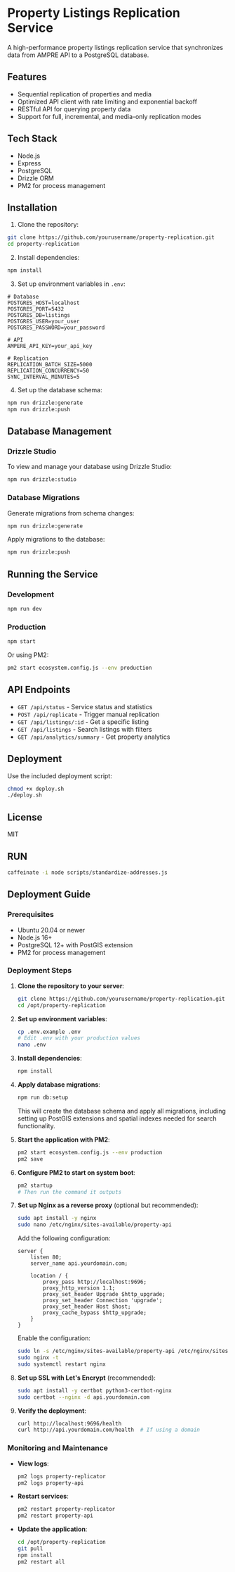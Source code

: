 # Property Listings Replication Service

A high-performance property listings replication service that synchronizes data from AMPRE API to a PostgreSQL database.

## Features

- Sequential replication of properties and media
- Optimized API client with rate limiting and exponential backoff
- RESTful API for querying property data
- Support for full, incremental, and media-only replication modes

## Tech Stack

- Node.js
- Express
- PostgreSQL
- Drizzle ORM
- PM2 for process management

## Installation

1. Clone the repository:
```bash
git clone https://github.com/yourusername/property-replication.git
cd property-replication
```

2. Install dependencies:
```bash
npm install
```

3. Set up environment variables in `.env`:
```
# Database
POSTGRES_HOST=localhost
POSTGRES_PORT=5432
POSTGRES_DB=listings
POSTGRES_USER=your_user
POSTGRES_PASSWORD=your_password

# API
AMPERE_API_KEY=your_api_key

# Replication
REPLICATION_BATCH_SIZE=5000
REPLICATION_CONCURRENCY=50
SYNC_INTERVAL_MINUTES=5
```

4. Set up the database schema:
```bash
npm run drizzle:generate
npm run drizzle:push
```

## Database Management

### Drizzle Studio

To view and manage your database using Drizzle Studio:

```bash
npm run drizzle:studio
```

### Database Migrations

Generate migrations from schema changes:
```bash
npm run drizzle:generate
```

Apply migrations to the database:
```bash
npm run drizzle:push
```

## Running the Service

### Development

```bash
npm run dev
```

### Production

```bash
npm start
```

Or using PM2:

```bash
pm2 start ecosystem.config.js --env production
```

## API Endpoints

- `GET /api/status` - Service status and statistics
- `POST /api/replicate` - Trigger manual replication
- `GET /api/listings/:id` - Get a specific listing
- `GET /api/listings` - Search listings with filters
- `GET /api/analytics/summary` - Get property analytics

## Deployment

Use the included deployment script:

```bash
chmod +x deploy.sh
./deploy.sh
```

## License

MIT 

## RUN
```bash
caffeinate -i node scripts/standardize-addresses.js
```

## Deployment Guide

### Prerequisites

- Ubuntu 20.04 or newer
- Node.js 16+ 
- PostgreSQL 12+ with PostGIS extension
- PM2 for process management

### Deployment Steps

1. **Clone the repository to your server**:
   ```bash
   git clone https://github.com/yourusername/property-replication.git /opt/property-replication
   cd /opt/property-replication
   ```

2. **Set up environment variables**:
   ```bash
   cp .env.example .env
   # Edit .env with your production values
   nano .env
   ```

3. **Install dependencies**:
   ```bash
   npm install
   ```

4. **Apply database migrations**:
   ```bash
   npm run db:setup
   ```
   This will create the database schema and apply all migrations, including setting up PostGIS extensions and spatial indexes needed for search functionality.

5. **Start the application with PM2**:
   ```bash
   pm2 start ecosystem.config.js --env production
   pm2 save
   ```

6. **Configure PM2 to start on system boot**:
   ```bash
   pm2 startup
   # Then run the command it outputs
   ```

7. **Set up Nginx as a reverse proxy** (optional but recommended):
   ```bash
   sudo apt install -y nginx
   sudo nano /etc/nginx/sites-available/property-api
   ```

   Add the following configuration:
   ```
   server {
       listen 80;
       server_name api.yourdomain.com;

       location / {
           proxy_pass http://localhost:9696;
           proxy_http_version 1.1;
           proxy_set_header Upgrade $http_upgrade;
           proxy_set_header Connection 'upgrade';
           proxy_set_header Host $host;
           proxy_cache_bypass $http_upgrade;
       }
   }
   ```

   Enable the configuration:
   ```bash
   sudo ln -s /etc/nginx/sites-available/property-api /etc/nginx/sites-enabled/
   sudo nginx -t
   sudo systemctl restart nginx
   ```

8. **Set up SSL with Let's Encrypt** (recommended):
   ```bash
   sudo apt install -y certbot python3-certbot-nginx
   sudo certbot --nginx -d api.yourdomain.com
   ```

9. **Verify the deployment**:
   ```bash
   curl http://localhost:9696/health
   curl http://api.yourdomain.com/health  # If using a domain
   ```

### Monitoring and Maintenance

- **View logs**:
  ```bash
  pm2 logs property-replicator
  pm2 logs property-api
  ```

- **Restart services**:
  ```bash
  pm2 restart property-replicator
  pm2 restart property-api
  ```

- **Update the application**:
  ```bash
  cd /opt/property-replication
  git pull
  npm install
  pm2 restart all
  ```